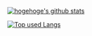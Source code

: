 <!-- リポジトリステータス -->
[![hogehoge's github stats](https://github-readme-stats.vercel.app/api?username=shin-carpediem&hide=contribs&count_private=true&show_icons=true&theme=tokyonight)](https://github.com/shin-carpediem/)

<!-- ソースコード統計 -->
[![Top used Langs](https://github-readme-stats.vercel.app/api/top-langs/?username=shin-carpediem&layout=compact&theme=tokyonight)](https://github.com/shin-carpediem/)
